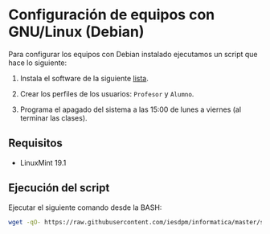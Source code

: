 ﻿# Configuración de equipos con GNU/Linux (Debian)

Para configurar los equipos con Debian instalado ejecutamos un script que hace lo siguiente:

1. Instala el software de la siguiente [lista](packages.txt).

2. Crear los perfiles de los usuarios: `Profesor` y `Alumno`.

3. Programa el apagado del sistema a las 15:00 de lunes a viernes (al terminar las clases).

## Requisitos

* LinuxMint 19.1

## Ejecución del script

Ejecutar el siguiente comando desde la BASH:

```bash
wget -qO- https://raw.githubusercontent.com/iesdpm/informatica/master/scripts/linux/config-computer.sh | sudo bash
```
